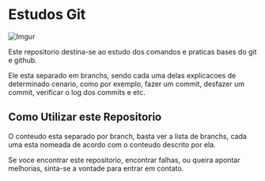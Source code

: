 # Estudos Git

![Imgur](https://i.imgur.com/nVwdfZv.png?1)

Este repositorio destina-se ao estudo dos comandos e praticas bases do git e github.

Ele esta separado em branchs, sendo cada uma delas explicacoes de determinado cenario, como por exemplo, fazer um commit, desfazer um commit, verificar o log dos commits e etc.

## Como Utilizar este Repositorio

O conteudo esta separado por branch, basta ver a lista de branchs, cada uma esta nomeada de acordo com o conteudo descrito por ela.

Se voce encontrar este repositorio, encontrar falhas, ou queira apontar melhorias, sinta-se a vontade para entrar em contato.
